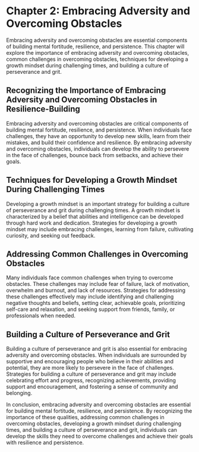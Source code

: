Chapter 2: Embracing Adversity and Overcoming Obstacles
=======================================================

Embracing adversity and overcoming obstacles are essential components of building mental fortitude, resilience, and persistence. This chapter will explore the importance of embracing adversity and overcoming obstacles, common challenges in overcoming obstacles, techniques for developing a growth mindset during challenging times, and building a culture of perseverance and grit.

Recognizing the Importance of Embracing Adversity and Overcoming Obstacles in Resilience-Building
-------------------------------------------------------------------------------------------------

Embracing adversity and overcoming obstacles are critical components of building mental fortitude, resilience, and persistence. When individuals face challenges, they have an opportunity to develop new skills, learn from their mistakes, and build their confidence and resilience. By embracing adversity and overcoming obstacles, individuals can develop the ability to persevere in the face of challenges, bounce back from setbacks, and achieve their goals.

Techniques for Developing a Growth Mindset During Challenging Times
-------------------------------------------------------------------

Developing a growth mindset is an important strategy for building a culture of perseverance and grit during challenging times. A growth mindset is characterized by a belief that abilities and intelligence can be developed through hard work and dedication. Strategies for developing a growth mindset may include embracing challenges, learning from failure, cultivating curiosity, and seeking out feedback.

Addressing Common Challenges in Overcoming Obstacles
----------------------------------------------------

Many individuals face common challenges when trying to overcome obstacles. These challenges may include fear of failure, lack of motivation, overwhelm and burnout, and lack of resources. Strategies for addressing these challenges effectively may include identifying and challenging negative thoughts and beliefs, setting clear, achievable goals, prioritizing self-care and relaxation, and seeking support from friends, family, or professionals when needed.

Building a Culture of Perseverance and Grit
-------------------------------------------

Building a culture of perseverance and grit is also essential for embracing adversity and overcoming obstacles. When individuals are surrounded by supportive and encouraging people who believe in their abilities and potential, they are more likely to persevere in the face of challenges. Strategies for building a culture of perseverance and grit may include celebrating effort and progress, recognizing achievements, providing support and encouragement, and fostering a sense of community and belonging.

In conclusion, embracing adversity and overcoming obstacles are essential for building mental fortitude, resilience, and persistence. By recognizing the importance of these qualities, addressing common challenges in overcoming obstacles, developing a growth mindset during challenging times, and building a culture of perseverance and grit, individuals can develop the skills they need to overcome challenges and achieve their goals with resilience and persistence.
